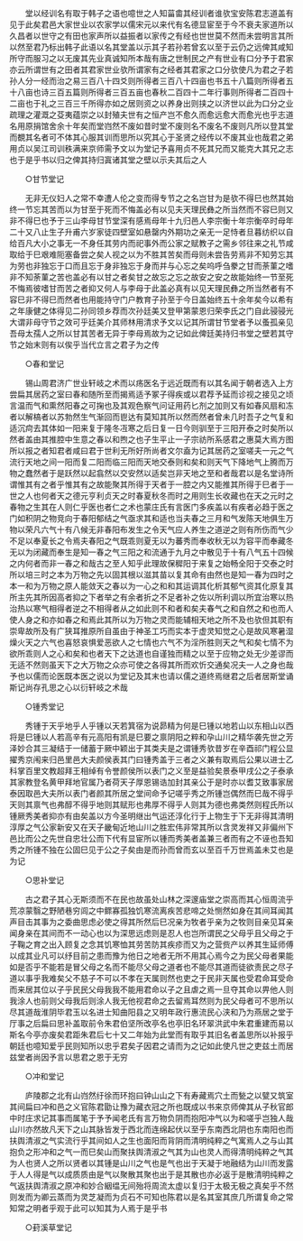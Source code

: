 <!-- { "loadSidebar": true } -->
　　堂以经训名有取于韩子之语也噫世之人知菑畬其经训者谁欤宝安陈君志道盖有见于此矣君邑大家世业以农家学以儒宋元以来代有名德显宦至于今不衰夫家道所以久昌者以世守之有田也家声所以益振者以家传之有经也世世莫不然而未尝明言其所以然至君乃标出韩子此语以名其堂盖以示其子若孙若曾玄以至于云仍之远俾其咸知所守而服习之以无废其先业真诚知所本哉有唐之世制民之产有世业有口分予于君家亦云所谓世有之田者其君家世业欤所谓家有之经者其君家之口分欤使凡为君之子若孙人分一经而治之易三百八十四爻则所得者三百八十四亩也书五十八篇则所得者五十八亩也诗三百五篇则所得者三百五亩也春秋二百四十二年行事则所得者二百四十二亩也于礼之三百三千所得亦如之居则资之以养身出则挟之以济世以此为口分之业疏理之灌溉之芟夷蕴崇之以封殖夫世有之恒产岂不愈久而愈远愈大而愈光也乎志道名用原捐馆舍余十年矣而堂岿然不废如昔时堂不废则名不废名不废则凡所以登其堂而覩其名者可不体其心服其训而思所以究其心于圣贤之经传以不废其业也哉君之弟用贞以吴江司训秩满来京师需予文以为堂记予喜用贞不死其兄而又能克大其兄之志也于是乎书以归之俾其持归寘诸其堂之壁以示夫其后之人 

　　○甘节堂记 

　　无非无仪妇人之常不幸遭人伦之变而得专节之之名岂甘为是欤不得巳也然其始终一节忘其苦而以为甘至于死而不悔盖必有以见夫天理民彝之所当然而不容巳则又非不得巳也予于三山李母甘节堂深有感焉母年十九归邑人李宗衡十年宗衡卒时母年二十又八止生子升甫六岁家徒四壁室如悬罄内外期功之亲无一足恃者旦暮纺织以自给百凡大小之事无一不身任其劳内而祀事外而公家之赋教子之需乡邻往来之礼节咸取给于巳艰难阨塞备尝之矣人视之以为不胜其苦矣而母则未尝告劳焉非不知劳忘其为劳也非独忘于口而且忘于身非独忘于身而并与心忘之矣呜呼刍豢之甘而荼菫之嗜非不知荼菫之苦也盖必有以甘之者矣甘之故忘之忘之故安之安之故能始终一节至死不悔焉彼嗜甘而苦之者抑又何人与李母于此盖必真有以见天理民彝之所当然者有不容巳非不得巳而然者也用能持守门户教育子孙至于今日盖始终五十余年矣今以希有之年康健之体得见二孙同领乡荐而次孙廷美又登甲第蒙恩归荣李氏之门自此骎骎光大谓非母守节之效可乎廷美介其师林用清求予文以记其所谓甘节堂者予以蚤孤亲见吾母太孺人之所以甘其苦者无异于李母焉故为之记如此俾廷美持归书堂之壁若其守节之始末则有以俟乎当代立言之君子为之传 

　　○春和堂记 

　　锡山周君济广世业轩岐之术而以疡医名于远近既而有以其名闻于朝者选入上方尝扁其居药之室曰春和随所至而揭焉适予冢子得疾或以君荐予延而诊视之接见之顷言温而气和熏然阳春之可掬也及其观色察气问证用药匕剂之加则又有如春风扇和冻者以解槁者以苏勃然生气渐回而鬯达有莫知其所以然而然者曾未几时吾子之气复和适沉疴去其体如一阳来复于隆冬冱寒之后日复一日今则驯至于三阳开泰之时矣所以然者盖由其推腔中生意之春以和煦之也子生平止一子宗祊所系感君之惠莫大焉方图所以报之者知君者咸曰君于世利无所好所尚者文尔盍为记其居药之室嗟夫一元之气流行天地之间一阳而复二阳而临三阳而天地交泰则和矣和则天气下降地气上腾而万物之蠢然者于是跃然以起翕然以交安然以适矣岂非天地之至和者哉君以是名堂诗所谓惟其有之者乎惟其有之故能聚其所得于天者于一腔之内又能推其所得于巳者于一世之人也何者天之德元亨利贞天之时春夏秋冬而时之用则生长收藏也在天之元时之春物之生其在人则仁乎医也者仁之术也蒙庄氏有言医门多疾盖以有疾者必趋于医之门如积阴之物竞向于春阳郁结之气亟求其和适也当夫春之三月和气发陈天地俱生万物以荣凡六气十有八候无非春阳布发生之令天气应人养生之道逆之则有所伤而气少不足以奉夏长之令焉夫春阳之气既乖则夏无以为蕃秀而奉收秋无以为容平而奉藏冬无以为闭藏而奉生是知一春之气三阳之和流通于九月之中散见于十有八气五十四候之内何者而非一春之和哉古之至人知乎此理故保穉阳于来复之始畅全阳于交泰之时所以培三时之本为万物之先以固其根以滋其苗以复其命有由然也是知一春为四时之本一和为万物之原人能敛天之春以为一心之和和其运调其化析其郁气资其化原复其所主先其所因高者抑之下者举之有余者折之不足者补之佐以所利调以所宜治寒以热治热以寒气相得者逆之不相得者从之如此则不和者和矣夫春气之和自然之和也而人使人身之和亦如春之和焉此其所以为万物之灵而能辅相天地之所不及也欤但其职有崇卑故所及有广狭耳推原所自虽由于神圣工巧而实本于虚灵知觉之心是故风寒暑湿燥火天之六气也喜怒哀惧爱恶欲人之七情也六气不为淫所胜则天之气和矣七情不为欲所乖则人之心和矣和也者天下之达道也自谨独而精之以至于应物之处无少差谬而无适不然则虽天下之大万物之众亦可使之各得其所而欢忻交通矣况夫一人之身也哉予也以儒而论医既本医之说以为堂记及其末也请以儒之道终焉继君之后者居斯堂诵斯记尚存孔思之心以衍轩岐之术哉 

　　○锺秀堂记 

　　秀锺于天乎地乎人乎锺以天若箕宿为说昴精为何是巳锺以地若山以东相山以西将是巳锺以人若高辛有元高阳有凯是巳要之禀阴阳之粹和孕山川之精华袭先世之芳泽妙合其三凝结于一储蓄于厥中颖出于其类夫是之谓锺秀欤昔岁在辛酉祁门程公显擢秀京闱来归邑里邑大夫颜侯表其门曰锺秀盖于三者之义兼有取焉后公果以进士乙科掌百里文教超拜王相绰有令誉颜侯所以表门之义至是益验矣景泰甲戌公之子泰承其家教登名黄甲拜地官属乃者荷天子厚恩锡诰加封其亲公于是时亦以耆艾致事家居泰因取邑大夫所以表门者颜其所居之堂间命予记嗟乎秀之所锺岂偶然而巳哉不得乎天则其禀气也弗醇不得乎地则其赋形也弗厚不得乎人则其为德也弗类然则程氏所以锺厥秀美者抑亦有由矣盖以方今圣明继出气运还淳化行于上物生于下无非得其清明淳厚之气公家新安又在天子畿甸近地山川之胜宏伟非常其所以含灵发祥又非偏州下邑比而公之先世自忠壮公而下代有显宦所以锺而秀美者盖兼三者而有之不诬也吾知秀之所锺不独在公固巳见于公之子矣由是而孙而曾而玄以至百千万世焉盖未艾也是为记 

　　○思补堂记 

　　古之君子其心无斯须而不在民也故虽处山林之深邃庙堂之崇高而其心恒周流乎荒凉蒙翳之野陋巷穷闾之中鳏寡孤独饥寒流离疾苦悲啼之处恻然如身在其间耳闻其声目击其事为之委曲思虑必使之得其所然后巳况亲为牧者乎亲为之牧则目亲见耳亲闻身亲在其间而不一动心也以为深思远虑则是忍人也岂所谓民之父母乎且父母之于子鞠之育之出入顾复之念其饥寒恤其劳苦防其疾疹而又为之营赀产以养其生延师傅以成其业凡可以纾目前之患而豫为他日之地者无所不用其心焉今之为民父母者果能如是否乎不能若是冒父母之名而不能尽父母之道者也不能尽其道而徒欲责民之尽子道以事乎我难矣父不慈子不可以不孝在天属则然也吏之于民非天属也受君命耳受命而来居其位以子乎民民父母我我不能用君命以子之且虐之焉一旦夺其命以畀他人则我涂人也前则父母我后则涂人我无他视君命之去留焉耳然则为民父母者可不思所以尽其道哉淮阴毕君玉以名进士知曲阳县之又明年政行惠流民心浃和乃为燕居之堂于厅事之后扁曰思补盖取前令朱君伯坚所改亭名也亭旧名环翠洪武中朱君重建而易以斯名今亭亦废矣君距朱君后七十又二年始为此堂而有取乎其旧名者盖思所以补报乎朝廷也噫知爱乎民则知所以忠乎君矣子因君之请而为之记如此使凡世之吏兹土而居兹堂者尚因予言以思君之恩于无穷 

　　○冲和堂记 

　　庐陵郡之北有山岿然纡徐而环抱曰钟山山之下有寿藏焉穴土而甃之以甓又筑室其间扁曰冲和邑之义官陈君勖让豫为藏衣冠之所也既成以书来京师俾其从子秋官郎中时庄求记其事而属笔于予予闻老氏有言万物负阴而抱阳冲气以为和嗟乎岂独人哉山川亦然故凡天下之山其脉皆发于西北而连绵起伏以至乎东南西北阴也东南阳也而扶舆清淑之气实流行乎其间如人之生也面阳而背阴而清明纯粹之气寓焉人之与山其抱负之形冲和之气一而巳矣山而聚扶舆清淑之气其为山也灵人而得清明纯粹之气其为人也贤人之所以贤者以其锺是山川之气也是气也出于天凝于地融结为山川而发露于人人得是气以成质质由是气以聚散其聚也出于是其散也亦必返于是散清明纯粹之气返扶舆清淑之原冲和妙合絪缊无间殆将周流太虚以复归于太极无极之真矣乎不然则发而为卿云蒸而为灵芝凝而为贞石不可知也陈君以是名其室其庶几所谓复命之常知常之明者乎观于此可以知其为人焉于是乎书 

　　○葑溪草堂记 

